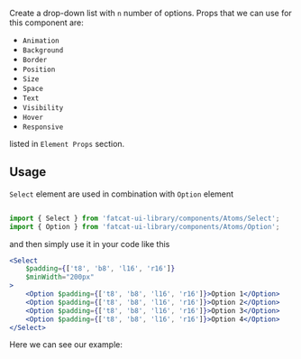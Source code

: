 Create a drop-down list with `n` number of options. Props that we can use for this component are:

- `Animation`
- `Background`
- `Border`
- `Position`
- `Size`
- `Space`
- `Text`
- `Visibility`
- `Hover`
- `Responsive`

listed in `Element Props` section.

## Usage 

`Select` element are used in combination with `Option` element

```jsx

import { Select } from 'fatcat-ui-library/components/Atoms/Select';
import { Option } from 'fatcat-ui-library/components/Atoms/Option';

```

and then simply use it in your code like this

```jsx
<Select
	$padding={['t8', 'b8', 'l16', 'r16']}
	$minWidth="200px"
>
	<Option $padding={['t8', 'b8', 'l16', 'r16']}>Option 1</Option>
	<Option $padding={['t8', 'b8', 'l16', 'r16']}>Option 2</Option>
	<Option $padding={['t8', 'b8', 'l16', 'r16']}>Option 3</Option>
	<Option $padding={['t8', 'b8', 'l16', 'r16']}>Option 4</Option>
</Select>
```

Here we can see our example:
